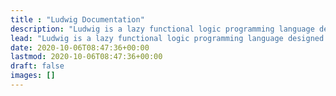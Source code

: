 ```yaml
---
title : "Ludwig Documentation"
description: "Ludwig is a lazy functional logic programming language designed to compose and play music."
lead: "Ludwig is a lazy functional logic programming language designed to compose and play music. Melodies played with one hand can be combined non-deterministically to form ever more elaborate music"
date: 2020-10-06T08:47:36+00:00
lastmod: 2020-10-06T08:47:36+00:00
draft: false
images: []
---
```

